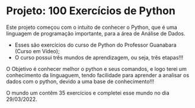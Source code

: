 # Projeto:  100 Exercícios de Python

Este projeto começou com o intuito de conhecer o Python, que é uma linguagem de programação importante,
para a área de Análise de Dados.

- Esses são exercícios do curso de Python do Professor Guanabara (Curso em Vídeo);
- O curso possui três mundos de aprendizagem, ou seja, três etapas!!!

O Objetivo é conhecer melhor o python e seus comandos, e logo terei um conhecimento da linguaguem,
tendo facilidade para aprender a analisar os dados com o python, devido a uma base de conhecimento!!!

O mundo um contêm 35 exercícios e completei esse mundo no dia 29/03/2022.
